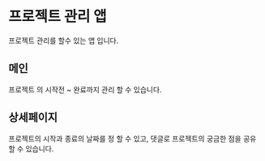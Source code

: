 # 프로젝트 관리 앱
프로젝트 관리를 할수 있는 앱 입니다.

## 메인
프로젝트 의 시작전 ~ 완료까지 관리 할 수 있습니다.

## 상세페이지
프로젝트의 시작과 종료의 날짜를 정 할 수 있고, 댓글로 프로젝트의 궁금한 점을 공유 할 수 있습니다.